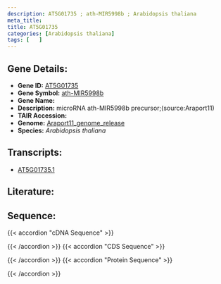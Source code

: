 ```yaml
---
description: AT5G01735 ; ath-MIR5998b ; Arabidopsis thaliana
meta_title:
title: AT5G01735
categories: [Arabidopsis thaliana]
tags: [   ]
---
```


## Gene Details:
- **Gene ID:** [AT5G01735](https://www.arabidopsis.org/locus?name=AT5G01735)
- **Gene Symbol:** <u>ath-MIR5998b</u>
- **Gene Name:** 
- **Description:**   microRNA ath-MIR5998b precursor;(source:Araport11)
- **TAIR Accession:** 
- **Genome:** [Araport11_genome_release](https://www.arabidopsis.org/download/list?dir=Genes%2FAraport11_genome_release)
- **Species:** *Arabidopsis thaliana*

## Transcripts:
   -  [AT5G01735.1](https://www.arabidopsis.org/gene?name=AT5G01735.1)
## Literature:
## Sequence:
{{< accordion "cDNA Sequence" >}}

{{< /accordion >}}
{{< accordion "CDS Sequence" >}}

{{< /accordion >}}
{{< accordion "Protein Sequence" >}}

{{< /accordion >}}
